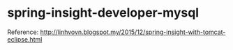 # spring-insight-developer-mysql

Reference: http://linhvovn.blogspot.my/2015/12/spring-insight-with-tomcat-eclipse.html

